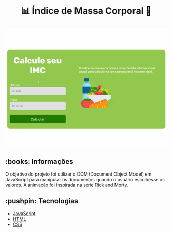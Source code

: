 <h1 align="center">📊 Índice de Massa Corporal 🍎</h1>
<p align="center">
  <img src="/assets/toReadme/IMCrm.gif">
</p>

<h2>:books: Informações</h2>
O objetivo do projeto foi utilizar o DOM (Document Object Model) em JavaScript para manipular os documentos quando o usuário escolhesse os valores. A animação foi inspirada na série Rick and Morty.

<h2>:pushpin: Tecnologias</h2>
<ul>
  <li><a href="https://developer.mozilla.org/pt-BR/docs/Web/JavaScript">JavaScript</a></li>
  <li><a href="https://developer.mozilla.org/pt-BR/docs/Web/HTML">HTML</a></li>
  <li><a href="https://developer.mozilla.org/pt-BR/docs/Web/CSS">CSS</a></li>
</ul>

